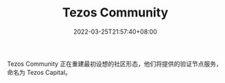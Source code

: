 ﻿---
weight: 
title: "Tezos Community"
description: "Tezos Community 正在重建最初设想的社区形态，他们将提供的验证节点服务，命名为 Tezos Capital"
date: 2022-03-25T21:57:40+08:00
lastmod: 2022-03-25T16:45:40+08:00
draft: false
authors: ["Metabd"]
featuredImage: "tezos-community.jpg"
link: ""
tags: ["元宇宙社区","Tezos Community"]
categories: ["navigation"]
navigation: ["元宇宙社区"]
lightgallery: true
toc: true
pinned: false
recommend: false
recommend1: false
---
Tezos Community 正在重建最初设想的社区形态，他们将提供的验证节点服务，命名为 Tezos Capital。
